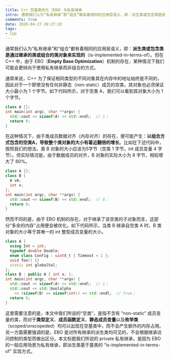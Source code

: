 ```yaml
---
title: C++ 空基类优化（EBO）与私有继承
intro: 通常我们认为“私有继承”和“组合”都有着相同的应用层语义，即：派生类或包含类是通过继承的类或组合的类对象来实现的（is-implemented-in-terms-of）。但在 C++ 中，由于 EBO（Empty Base Optimization）机制的存在，某种情况下我们可能会更倾向于使用私有继承而非组合的方式。
comments: true
date: 2020-04-27 20:27:20
tags:
- Cpp
---
```


通常我们认为“私有继承”和“组合”都有着相同的应用层语义，即：**派生类或包含类是通过继承的类或组合的类对象来实现的**（is-implemented-in-terms-of）。但在 C++ 中，由于 EBO（**Empty Base Optimization**）机制的存在，某种情况下我们可能会更倾向于使用私有继承而非组合的方式。

通常来说，C++ 为了保证相同类型的不同对象其在内存中的地址始终是不同的，因此对于一个即使没有任何非静态（non-static）成员的空类，其对象也必须保证大小最小为 1 个字节。如下代码所示，对于空类 A，我们可以看到其对象大小为 1 个字节。

```cpp
class A {};
int main(int argc, char **argv) {
  std::cout << sizeof(A) << std::endl;  // 1；
  return 0;
}
```

在这种情况下，由于类成员数据对齐（内存对齐）的存在，便可能产生：**以组合方式包含的空类A，导致整个类对象的大小有着近翻倍的增长**。比如在下述代码中，按照我们的想法，类 B 对象的大小应该为5字节（空类 1 字节，int 成员变量 4 字节）。但实际情况是，由于数据成员的对齐，B 对象的实际大小为 8 字节，相较增大了 60%。

```cpp
class A {};
class B {
  A vA;
  int x;
};
int main(int argc, char **argv) {
  std::cout << sizeof(B) << std::endl;  // 8；
  return 0;
}
```

然而不同的是，由于 EBO 机制的存在，对于继承了该空类的子对象而言，这部分“多余的内存”占用便会被优化。如下代码所示，当类 B 继承自空类 A 时，B 类对象的大小等于其唯一的 int 整型成员变量的大小。

```cpp
class A {
  using Int = int;
  typedef double Double;
  enum class Config : uint8_t { Timeout = 1 };
  void foo() {}
  static int globalVal;
};
class B : public A { int x; };
int main(int argc, char **argv) {
  std::cout << sizeof(A) << std::endl;  // 1；
  std::cout << std::boolalpha 
    << (sizeof(B) == sizeof(int)) << std::endl;  // true；
  return 0;
}
```

这里需要注意的是，本文中我们所说的“空类”，是指不含有 “non-static” 成员变量的类，而对于**类型定义**、**成员函数定义**、**静态成员变量**以及**枚举类**（scoped/unscopeded）均可以出现在空基类中，而不会产生额外的内存占用。另一方面需要强调的是，EBO 是对所有继承的派生类均可见的，不会根据继承访问控制的类型而做出区分。本文标题我们所说的 private 私有继承，是因为 EBO 的一般应用场景为私有继承，即派生类基于基类的 “is-implemented-in-terms-of” 实现方式。
